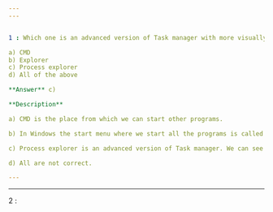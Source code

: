 ```yaml
---
---


1 : Which one is an advanced version of Task manager with more visually appealing features and more functionalities?  

a) CMD  
b) Explorer  
c) Process explorer  
d) All of the above  

**Answer** c) 

**Description**  

a) CMD is the place from which we can start other programs.

b) In Windows the start menu where we start all the programs is called Explorer. 

c) Process explorer is an advanced version of Task manager. We can see child parent relationship etc. in it. It has to be downloaded and installed.

d) All are not correct.

---
```

---


2 : 
